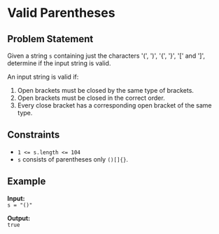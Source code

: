 # Valid Parentheses

## Problem Statement

Given a string `s` containing just the characters '(', ')', '{', '}', '[' and ']', determine if the input string is valid.

An input string is valid if:

1. Open brackets must be closed by the same type of brackets.
2. Open brackets must be closed in the correct order.
3. Every close bracket has a corresponding open bracket of the same type.

## Constraints

- `1 <= s.length <= 104`
- `s` consists of parentheses only `()[]{}`.

## Example

**Input:**  
`s = "()"`

**Output:**  
`true`

